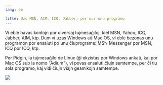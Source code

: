 ```yaml
---
lang: eo

title: Uzu MSN, AIM, ICQ, Jabber, per nur unu programo
---
```


Vi eble havas kontojn por diversaj tujmesaĝiloj, kiel MSN, Yahoo, ICQ, Jabber, AIM, ktp. Dum vi uzas Windows aŭ Mac OS, vi eble bezonas unu programon por ensaluti po unu ĉiuprograme: MSN Messenger por MSN, ICQ por ICQ, ktp.

Per Pidgin, la tujmesaĝilo de Linux (ĝi ekzistas por Windows ankaŭ, kaj por Mac OS sub la nomo "Adium"), vi povas ensaluti ĉiujn samtempe, per ĉi tiu sola programo, kaj vidi ĉiujn viajn geamikojn samtempe.

<img src="Images/gaim_im_services.png" />

  
